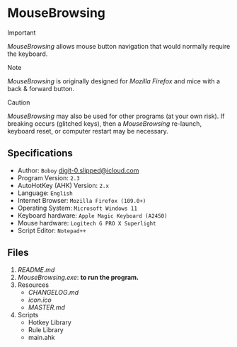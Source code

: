 # MouseBrowsing

> [!IMPORTANT]
> _MouseBrowsing_ allows mouse button navigation that would normally require the keyboard. 

> [!NOTE]
> _MouseBrowsing_ is originally designed for _Mozilla Firefox_ and mice with a back & forward button.

> [!CAUTION]
> _MouseBrowsing_ may also be used for other programs (at your own risk). If breaking occurs (glitched keys), then a _MouseBrowsing_ re-launch, keyboard reset, or computer restart may be necessary.

## Specifications

- Author: `Boboy` <digit-0.slipped@icloud.com>
- Program Version: `2.3`
- AutoHotKey (AHK) Version: `2.x`
- Language: `English`
- Internet Browser: `Mozilla Firefox (109.0+)`
- Operating System: `Microsoft Windows 11`
- Keyboard hardware: `Apple Magic Keyboard (A2450)`
- Mouse hardware: `Logitech G PRO X Superlight`
- Script Editor: `Notepad++`

## Files

1. _README.md_
2. _MouseBrowsing.exe_: **to run the program.**
3. Resources
	- _CHANGELOG.md_ 
	- _icon.ico_
	- _MASTER.md_
4. Scripts
   	- Hotkey Library
   	- Rule Library
	- main.ahk
